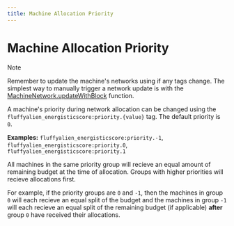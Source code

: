```yaml
---
title: Machine Allocation Priority
---
```


# Machine Allocation Priority

> [!note]
> Remember to update the machine's networks using if any tags change. The simplest way to manually trigger a network update is with the [MachineNetwork.updateWithBlock](https://fluffyalien1422.github.io/bedrock-energistics-core/api/classes/API.MachineNetwork.html#updateWithBlock) function.

A machine's priority during network allocation can be changed using the `fluffyalien_energisticscore:priority.{value}` tag. The default priority is `0`.

**Examples:** `fluffyalien_energisticscore:priority.-1`, `fluffyalien_energisticscore:priority.0`, `fluffyalien_energisticscore:priority.1`

All machines in the same priority group will recieve an equal amount of remaining budget at the time of allocation. Groups with higher priorities will recieve allocations first.

For example, if the priority groups are `0` and `-1`, then the machines in group `0` will each recieve an equal split of the budget and the machines in group `-1` will each recieve an equal split of the remaining budget (if applicable) **after** group `0` have received their allocations.
